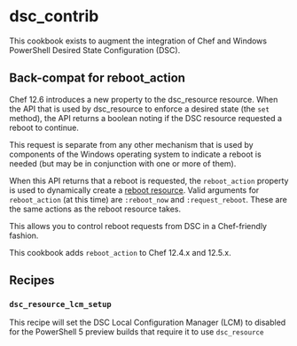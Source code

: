 # dsc_contrib

This cookbook exists to augment the integration of Chef and Windows PowerShell Desired State Configuration (DSC).

## Back-compat for reboot_action

Chef 12.6 introduces a new property to the dsc_resource resource. When the API that is used by dsc_resource to enforce a desired state (the `set` method), the API returns a boolean noting if the DSC resource requested a reboot to continue.

This request is separate from any other mechanism that is used by components of the Windows operating system to indicate a reboot is needed (but may be in conjunction with one or more of them).

When this API returns that a reboot is requested, the `reboot_action` property is used to dynamically create a [reboot resource](https://docs.chef.io/resource_reboot.html).  Valid arguments for `reboot_action` (at this time) are `:reboot_now` and `:request_reboot`.  These are the same actions as the reboot resource takes.

This allows you to control reboot requests from DSC in a Chef-friendly fashion.

This cookbook adds `reboot_action` to Chef 12.4.x and 12.5.x.

## Recipes

### `dsc_resource_lcm_setup`

This recipe will set the DSC Local Configuration Manager (LCM) to disabled for the PowerShell 5 preview builds that require it to use `dsc_resource`